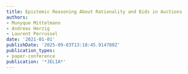 ```yaml
---
title: Epistemic Reasoning About Rationality and Bids in Auctions
authors:
- Munyque Mittelmann
- Andreas Herzig
- Laurent Perrussel
date: '2021-01-01'
publishDate: '2025-09-03T13:18:45.914780Z'
publication_types:
- paper-conference
publication: '*JELIA*'
---
```

